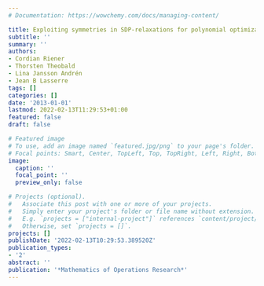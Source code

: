 ```yaml
---
# Documentation: https://wowchemy.com/docs/managing-content/

title: Exploiting symmetries in SDP-relaxations for polynomial optimization
subtitle: ''
summary: ''
authors:
- Cordian Riener
- Thorsten Theobald
- Lina Jansson Andrén
- Jean B Lasserre
tags: []
categories: []
date: '2013-01-01'
lastmod: 2022-02-13T11:29:53+01:00
featured: false
draft: false

# Featured image
# To use, add an image named `featured.jpg/png` to your page's folder.
# Focal points: Smart, Center, TopLeft, Top, TopRight, Left, Right, BottomLeft, Bottom, BottomRight.
image:
  caption: ''
  focal_point: ''
  preview_only: false

# Projects (optional).
#   Associate this post with one or more of your projects.
#   Simply enter your project's folder or file name without extension.
#   E.g. `projects = ["internal-project"]` references `content/project/deep-learning/index.md`.
#   Otherwise, set `projects = []`.
projects: []
publishDate: '2022-02-13T10:29:53.389520Z'
publication_types:
- '2'
abstract: ''
publication: '*Mathematics of Operations Research*'
---
```

